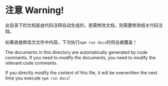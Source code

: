 # 注意 Warning!

此目录下的文档是由代码注释自动生成的，若需修改文档，则需要修改相关代码注释。

如果直接修改次文件中内容，下次执行`npm run docs`时将会被覆盖！

The documents in this directory are automatically generated by code comments. If you need to modify the documents, you need to modify the relevant code comments.

If you directly modify the content of this file, it will be overwritten the next time you execute `npm run docs`!